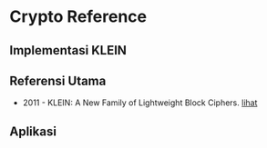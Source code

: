 # Crypto Reference

## Implementasi KLEIN

## Referensi Utama

* 2011 - KLEIN: A New Family of Lightweight Block Ciphers. [lihat](2011.gong_nikova_law.pdf)

## Aplikasi
